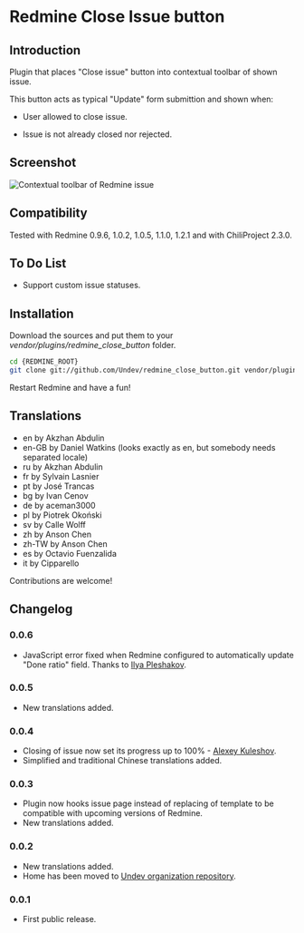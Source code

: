 # Redmine Close Issue button

## Introduction

Plugin that places "Close issue" button into contextual toolbar of shown issue.

This button acts as typical "Update" form submittion and shown when:

 * User allowed to close issue.

 * Issue is not already closed nor rejected.

## Screenshot

![Contextual toolbar of Redmine issue](https://github.com/Undev/redmine_close_button/raw/master/screenshot.png "Contextual toolbar of Redmine issue")

## Compatibility

Tested with Redmine 0.9.6, 1.0.2, 1.0.5, 1.1.0, 1.2.1 and with ChiliProject 2.3.0.

## To Do List

 * Support custom issue statuses.

## Installation

Download the sources and put them to your _vendor/plugins/redmine_close_button_ folder.

```bash
cd {REDMINE_ROOT}
git clone git://github.com/Undev/redmine_close_button.git vendor/plugins/redmine_close_button
```

Restart Redmine and have a fun!

## Translations

- en    by Akzhan Abdulin
- en-GB by Daniel Watkins (looks exactly as en, but somebody needs separated locale)
- ru    by Akzhan Abdulin
- fr    by Sylvain Lasnier
- pt    by José Trancas
- bg    by Ivan Cenov
- de    by aceman3000
- pl    by Piotrek Okoński
- sv    by Calle Wolff
- zh    by Anson Chen
- zh-TW by Anson Chen
- es    by Octavio Fuenzalida
- it    by Cipparello

Contributions are welcome!

## Changelog

### 0.0.6

- JavaScript error fixed when Redmine configured to automatically update "Done ratio" field. Thanks to [Ilya Pleshakov](https://github.com/da-eto-ya).

### 0.0.5

- New translations added.

### 0.0.4

- Closing of issue now set its progress up to 100% - [Alexey Kuleshov](https://github.com/kulesa).
- Simplified and traditional Chinese translations added.

### 0.0.3

- Plugin now hooks issue page instead of replacing of template to be compatible with upcoming versions of Redmine.
- New translations added.

### 0.0.2

- New translations added.
- Home has been moved to [Undev organization repository](https://github.com/Undev/redmine_close_button).

### 0.0.1

- First public release.

